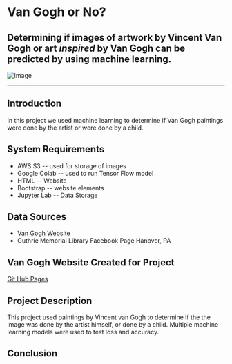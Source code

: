 # Van Gogh or No?

Determining if images of artwork by Vincent Van Gogh or art _inspired_ by Van Gogh can be predicted by using machine learning.
---
![Image](https://vangoghornot.s3.amazonaws.com/van_gogh_resized/gogh10.jpg)

---
## Introduction
In this project we used machine learning to determine if Van Gogh paintings were done by the artist or were done by a child. 

## System Requirements
* AWS S3 -- used for storage of images
* Google Colab -- used to run Tensor Flow model
* HTML -- Website 
* Bootstrap -- website elements
* Jupyter Lab -- Data Storage

## Data Sources
* [Van Gogh Website](https://www.vincentvangogh.org/)
* Guthrie Memorial Library Facebook Page Hanover, PA 


## Van Gogh Website Created for Project
[Git Hub Pages](https://twolightsabovethesea.github.io/art-classification/)

## Project Description
This project used paintings by Vincent van Gogh to determine if the the image was done by the artist himself, or done by a child. Multiple machine learning models were used to test loss and accuracy. 






## Conclusion


